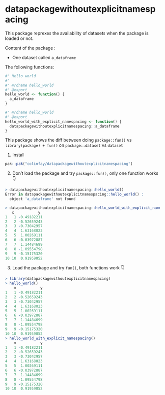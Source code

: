 
<!-- README.md is generated from README.Rmd. Please edit that file -->

# datapackagewithoutexplicitnamespacing

This package reprexes the availability of datasets when the package is
loaded or not.

Content of the package :

- One dataset called `a_dataframe`

The following functions:

``` r
#' Hello world
#'
#' @rdname hello_world
#' @export
hello_world <- function() {
  a_dataframe
}

#' @rdname hello_world
#' @export
hello_world_with_explicit_namespacing <- function() {
  datapackagewithoutexplicitnamespacing::a_dataframe
}
```

This package shows the diff between doing `package::fun()` vs
`library(package) + fun()` on `package::dataset` vs `dataset`

1.  Install

``` r
pak::pak("colinfay/datapackagewithoutexplicitnamespacing")
```

2.  Don’t load the package and try `package::fun()`, only one function
    works 👇

``` r
> datapackagewithoutexplicitnamespacing::hello_world()
Error in datapackagewithoutexplicitnamespacing::hello_world() :
  object 'a_dataframe' not found
```

``` r
> datapackagewithoutexplicitnamespacing::hello_world_with_explicit_namespacing()
   x           y
1   1 -0.49182211
2   2 -0.52659243
3   3 -0.73042957
4   4  1.63168023
5   5  1.00269111
6   6 -0.03972887
7   7  1.14484699
8   8 -1.09554798
9   9 -0.15175320
10 10  0.91959052
```

3.  Load the package and try `fun()`, both functions work 👇

``` r
> library(datapackagewithoutexplicitnamespacing)
> hello_world()
    x           y
1   1 -0.49182211
2   2 -0.52659243
3   3 -0.73042957
4   4  1.63168023
5   5  1.00269111
6   6 -0.03972887
7   7  1.14484699
8   8 -1.09554798
9   9 -0.15175320
10 10  0.91959052
> hello_world_with_explicit_namespacing()
    x           y
1   1 -0.49182211
2   2 -0.52659243
3   3 -0.73042957
4   4  1.63168023
5   5  1.00269111
6   6 -0.03972887
7   7  1.14484699
8   8 -1.09554798
9   9 -0.15175320
10 10  0.91959052
```
